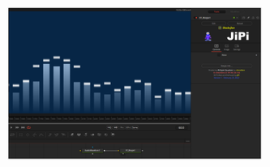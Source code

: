 

<!-- +++ DO NOT REMOVE THIS COMMENT +++ DO NOT ADD OR EDIT ANY TEXT BEFORE THIS LINE +++ IT WOULD BE A REALLY BAD IDEA +++ -->

[![Screenshot](Rlstyle_screenshot.png)](https://www.shadertoy.com/view/llXyzN "View on Shadertoy.com")

<!-- +++ DO NOT REMOVE THIS COMMENT +++ DO NOT EDIT ANY TEXT THAT COMES AFTER THIS LINE +++ TRUST ME: JUST DON'T DO IT +++ -->

